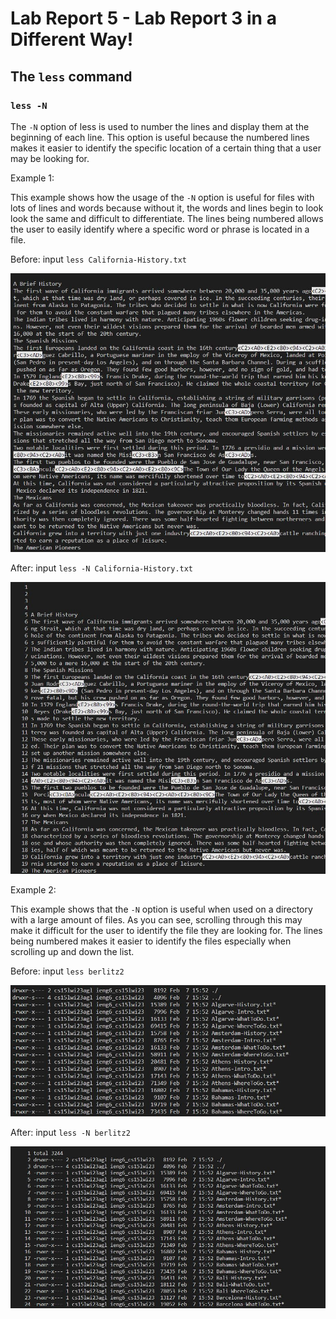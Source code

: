# **Lab Report 5 - Lab Report 3 in a Different Way!**

## **The `less` command**

### **`less -N`**

The `-N` option of less is used to number the lines and display them at the beginning of each line. This option is useful because the numbered lines makes it easier to identify the specific location of a certain thing that a user may be looking for.  

Example 1:

This example shows how the usage of the `-N` option is useful for files with lots of lines and words because without it, the words and lines begin to look look the same and difficult to differentiate. The lines being numbered allows the user to easily identify where a specific word or phrase is located in a file.

Before: input `less California-History.txt`

![Image](https://github.com/jcaylao/LabReport5/blob/main/2.JPG?raw=true)

After: input `less -N California-History.txt`

![Image](https://github.com/jcaylao/LabReport5/blob/main/1.JPG?raw=true)

Example 2:

This example shows that the `-N` option is useful when used on a directory with a large amount of files. As you can see, scrolling through this may make it difficult for the user to identify the file they are looking for. The lines being numbered makes it easier to identify the files especially when scrolling up and down the list.

Before: input `less berlitz2`

![Image](https://github.com/jcaylao/LabReport5/blob/main/4.JPG?raw=true)

After: input `less -N berlitz2`

![Image](https://github.com/jcaylao/LabReport5/blob/main/3.JPG?raw=true)
